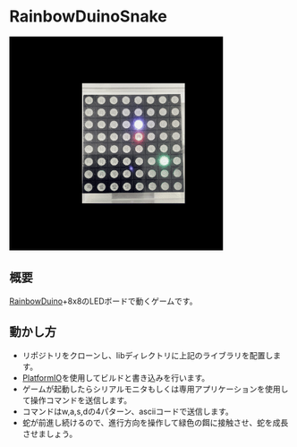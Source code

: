 # RainbowDuinoSnake

![動作イメージ](overview.gif)

## 概要

[RainbowDuino](https://wiki.seeedstudio.com/Rainbowduino/)+8x8のLEDボードで動くゲームです。

## 動かし方

- リポジトリをクローンし、libディレクトリに上記のライブラリを配置します。
- [PlatformIO](https://platformio.org/)を使用してビルドと書き込みを行います。
- ゲームが起動したらシリアルモニタもしくは専用アプリケーションを使用して操作コマンドを送信します。
- コマンドはw,a,s,dの4パターン、asciiコードで送信します。
- 蛇が前進し続けるので、進行方向を操作して緑色の餌に接触させ、蛇を成長させましょう。